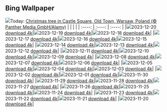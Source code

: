 ## Bing Wallpaper
![](./wallpaper/2023-12-20.jpg)Today: [Christmas tree in Castle Square, Old Town, Warsaw, Poland (© Panther Media GmbH/Alamy)](./wallpaper/2023-12-20.jpg)
|      |      |      |
| :----: | :----: | :----: |
|![](./wallpaper/2023-12-20_sm.jpg)2023-12-20 [download 4k](./wallpaper/2023-12-20.jpg)|![](./wallpaper/2023-12-19_sm.jpg)2023-12-19 [download 4k](./wallpaper/2023-12-19.jpg)|![](./wallpaper/2023-12-18_sm.jpg)2023-12-18 [download 4k](./wallpaper/2023-12-18.jpg)|
|![](./wallpaper/2023-12-17_sm.jpg)2023-12-17 [download 4k](./wallpaper/2023-12-17.jpg)|![](./wallpaper/2023-12-16_sm.jpg)2023-12-16 [download 4k](./wallpaper/2023-12-16.jpg)|![](./wallpaper/2023-12-15_sm.jpg)2023-12-15 [download 4k](./wallpaper/2023-12-15.jpg)|
|![](./wallpaper/2023-12-14_sm.jpg)2023-12-14 [download 4k](./wallpaper/2023-12-14.jpg)|![](./wallpaper/2023-12-13_sm.jpg)2023-12-13 [download 4k](./wallpaper/2023-12-13.jpg)|![](./wallpaper/2023-12-12_sm.jpg)2023-12-12 [download 4k](./wallpaper/2023-12-12.jpg)|
|![](./wallpaper/2023-12-11_sm.jpg)2023-12-11 [download 4k](./wallpaper/2023-12-11.jpg)|![](./wallpaper/2023-12-10_sm.jpg)2023-12-10 [download 4k](./wallpaper/2023-12-10.jpg)|![](./wallpaper/2023-12-09_sm.jpg)2023-12-09 [download 4k](./wallpaper/2023-12-09.jpg)|
|![](./wallpaper/2023-12-08_sm.jpg)2023-12-08 [download 4k](./wallpaper/2023-12-08.jpg)|![](./wallpaper/2023-12-07_sm.jpg)2023-12-07 [download 4k](./wallpaper/2023-12-07.jpg)|![](./wallpaper/2023-12-06_sm.jpg)2023-12-06 [download 4k](./wallpaper/2023-12-06.jpg)|
|![](./wallpaper/2023-12-05_sm.jpg)2023-12-05 [download 4k](./wallpaper/2023-12-05.jpg)|![](./wallpaper/2023-12-04_sm.jpg)2023-12-04 [download 4k](./wallpaper/2023-12-04.jpg)|![](./wallpaper/2023-12-03_sm.jpg)2023-12-03 [download 4k](./wallpaper/2023-12-03.jpg)|
|![](./wallpaper/2023-12-02_sm.jpg)2023-12-02 [download 4k](./wallpaper/2023-12-02.jpg)|![](./wallpaper/2023-12-01_sm.jpg)2023-12-01 [download 4k](./wallpaper/2023-12-01.jpg)|![](./wallpaper/2023-11-30_sm.jpg)2023-11-30 [download 4k](./wallpaper/2023-11-30.jpg)|
|![](./wallpaper/2023-11-29_sm.jpg)2023-11-29 [download 4k](./wallpaper/2023-11-29.jpg)|![](./wallpaper/2023-11-28_sm.jpg)2023-11-28 [download 4k](./wallpaper/2023-11-28.jpg)|![](./wallpaper/2023-11-27_sm.jpg)2023-11-27 [download 4k](./wallpaper/2023-11-27.jpg)|
|![](./wallpaper/2023-11-26_sm.jpg)2023-11-26 [download 4k](./wallpaper/2023-11-26.jpg)|![](./wallpaper/2023-11-25_sm.jpg)2023-11-25 [download 4k](./wallpaper/2023-11-25.jpg)|![](./wallpaper/2023-11-24_sm.jpg)2023-11-24 [download 4k](./wallpaper/2023-11-24.jpg)|
|![](./wallpaper/2023-11-23_sm.jpg)2023-11-23 [download 4k](./wallpaper/2023-11-23.jpg)|![](./wallpaper/2023-11-22_sm.jpg)2023-11-22 [download 4k](./wallpaper/2023-11-22.jpg)|![](./wallpaper/2023-11-21_sm.jpg)2023-11-21 [download 4k](./wallpaper/2023-11-21.jpg)|
|![](./wallpaper/2023-11-20_sm.jpg)2023-11-20 [download 4k](./wallpaper/2023-11-20.jpg)|